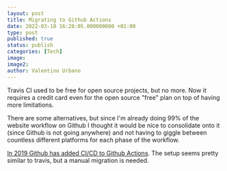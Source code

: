```yaml
---
layout: post
title: Migrating to Github Actions
date: 2022-03-10 16:28:05.000000000 +01:00
type: post
published: true
status: publish
categories: [Tech]
image:
image2:
author: Valentino Urbano
---
```


Travis CI used to be free for open source projects, but no more. Now it requires a credit card even for the open source "free" plan on top of having more limitations.

There are some alternatives, but since I'm already doing 99% of the website workflow on Github I thought it would be nice to consolidate onto it (since Github is not going anywhere) and not having to giggle between countless different platforms for each phase of the workflow.

[In 2019 Github has added CI/CD to Github Actions][1]. The setup seems pretty similar to travis, but a manual migration is needed.

[1]: https://github.blog/2019-08-08-github-actions-now-supports-ci-cd/?WT.mc_id=devto-blog-yolasors

[^1]: I used to have this problem when I woke up at 8:30 and was not able to do everything I wanted to before having to go to work.
[^2]: That does not mean that I do not like what I do at my job. I love my job, but it is still a job.
